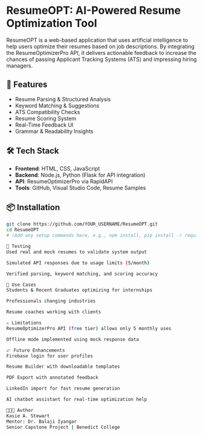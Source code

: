 # ResumeOPT: AI-Powered Resume Optimization Tool

ResumeOPT is a web-based application that uses artificial intelligence to help users optimize their resumes based on job descriptions. By integrating the ResumeOptimizerPro API, it delivers actionable feedback to increase the chances of passing Applicant Tracking Systems (ATS) and impressing hiring managers.

## 🚀 Features

- Resume Parsing & Structured Analysis
- Keyword Matching & Suggestions
- ATS Compatibility Checks
- Resume Scoring System
- Real-Time Feedback UI
- Grammar & Readability Insights

## 🛠️ Tech Stack

- **Frontend**: HTML, CSS, JavaScript
- **Backend**: Node.js, Python (Flask for API integration)
- **API**: ResumeOptimizerPro via RapidAPI
- **Tools**: GitHub, Visual Studio Code, Resume Samples

## 📦 Installation

```bash
git clone https://github.com/YOUR_USERNAME/ResumeOPT.git
cd ResumeOPT
# (Add any setup commands here, e.g., npm install, pip install -r requirements.txt)

🧪 Testing
Used real and mock resumes to validate system output

Simulated API responses due to usage limits (5/month)

Verified parsing, keyword matching, and scoring accuracy

📌 Use Cases
Students & Recent Graduates optimizing for internships

Professionals changing industries

Resume coaches working with clients

⚠️ Limitations
ResumeOptimizerPro API (free tier) allows only 5 monthly uses

Offline mode implemented using mock response data

📈 Future Enhancements
Firebase login for user profiles

Resume Builder with downloadable templates

PDF Export with annotated feedback

LinkedIn import for fast resume generation

AI chatbot assistant for real-time optimization help

👩🏽‍💻 Author
Kasie A. Stewart
Mentor: Dr. Balaji Iyangar
Senior Capstone Project | Benedict College




